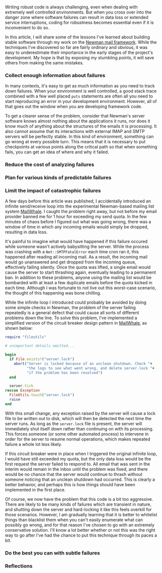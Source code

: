 Writing robust code is always challenging, even when dealing with extremely well controlled environments. But when you cross over into the danger zone where software failures can result in data loss or extended service interruptions, coding for robustness becomes essential even if it is inconvenient to do so. 

In this article, I will share some of the lessons I've learned about building stable software through my work on the [Newman mail framework](https://github.com/mendicant-university/newman). While the techniques I've discovered so far are fairly ordinary and obvious, it was easy to underestimate their importance in the early stages of the project's development. My hope is that by exposing my stumbling points, it will save others from making the same mistakes.

### Collect enough information about failures

In many contexts, it's easy to get as much information as you need to track down failures. When your environment is well controlled, a good stack trace combined with a few well placed `puts` statements are often all you need to start reproducing an error in your development environment. However, all of that goes out the window when you are developing framework code.

To get a clearer sense of the problem, consider that Newman's server software knows almost nothing about the applications it runs, nor does it know much of anything about the structures of the emails it is processing. It also cannot assume that its interactions with external IMAP and SMTP servers will be perfectly stable. In this kind of environment, something can go wrong at every possible turn. This means that it is necessary to put checkpoints at various points along the critical path so that when something fails, you can get an idea of where and why it failed. 



### Reduce the cost of analyzing failures 

### Plan for various kinds of predictable failures

### Limit the impact of catastrophic failures  

A few days before this article was published, I accidentally introduced an infinite send/receive loop into the experimental Newman-based mailing list system [MailWhale](https://github.com/mendicant-university/mail_whale). I caught the problem right away, but not before my email provider banned me for 1 hour for exceeding my send quota. In the few minutes of chaos before I figured out what was going wrong, there was a window of time in which any incoming emails would simply be dropped, resulting in data loss.

It's painful to imagine what would have happened if this failure occured while someone wasn't actively babysitting the server. While the process was crashing with a `Net::SMTPFatalError` each time cron ran it, this happened after reading all incoming mail. As a result, the incoming mail would go unanswered and get dropped from the incoming queue, effectively failing silently. Once the quota was lifted, a single email would cause the server to start thrashing again, eventually leading to a permanent ban. In addition to these problems, anyone using the mailing list would be bombarded with at least a few duplicate emails before the quota kicked in each time. Although I was fortunate to not live out this worst-case scenario, the thought of this happening was bone chilling.

While the infinite loop I introduced could probably be avoided by doing some simple checks in Newman, the problem of the server failing repeatedly is a general defect that could cause all sorts of different problems down the line. To solve this problem, I've implemented a simplified version of the circuit breaker design pattern in [MailWhale](http://en.wikipedia.org/wiki/Circuit_breaker_design_pattern), as shown below:

```ruby
require "fileutils"

# unimportant details omitted...

begin
  if File.exists?("server.lock")
    abort("Server is locked because of an unclean shutdown. Check "+
          "the logs to see what went wrong, and delete server.lock "+
          "if the problem has been resolved") 
  end

  server.tick
rescue Exception
  FileUtils.touch("server.lock")
  raise 
end
```

With this small change, any exception raised by the server will cause a lock file to be written out to disk, which will then be detected the next time the server runs. As long as the `server.lock` file is present, the server will immediately shut itself down rather than continuing on with its processing. This forces someone (or some other automated process) to intervene in order for the server to resume normal operations, which makes repeated failure a whole lot less likely. 

If this circuit breaker were in place when I triggered the original infinite loop, I would have still exceeded my quota, but the only data loss would be the first request the server failed to respond to. All email that was sent in the interim would remain in the inbox until the problem was fixed, and there would be no chance that the server would continue to thrash without someone noticing that an unclean shutdown had occurred. This is clearly a better behavior, and perhaps this is how things should have been implemented in the first place.

Of course, we now have the problem that this code is a bit too aggressive. There are likely to be many kinds of failures which are transient in nature, and shutting down the server and hard-locking it like this feels overkill for those scenarios. However, I am gradually learning that it is better to whitelist things than blacklist them when you can't easily enumerate what can possibly go wrong, and for that reason I've chosen to go with an extremely conservative solution. I'll know a lot better whether or not this was the right way to go after I've had the chance to put this technique through its paces a bit. 

### Do the best you can with subtle failures

### Reflections
